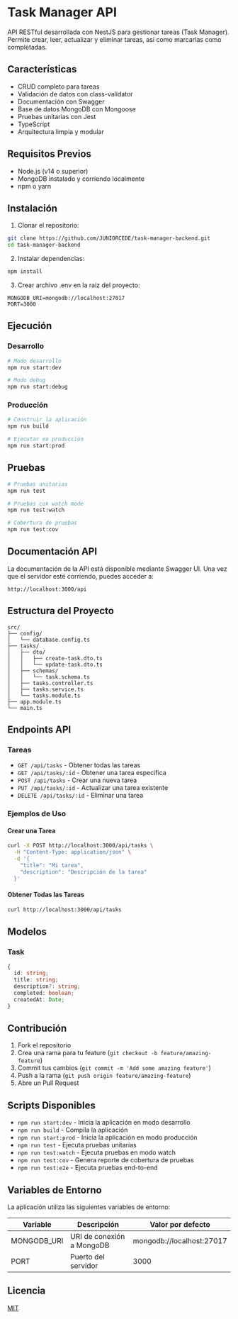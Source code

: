 # Task Manager API

API RESTful desarrollada con NestJS para gestionar tareas (Task Manager). Permite crear, leer, actualizar y eliminar tareas, así como marcarlas como completadas.

## Características

- CRUD completo para tareas
- Validación de datos con class-validator
- Documentación con Swagger
- Base de datos MongoDB con Mongoose
- Pruebas unitarias con Jest
- TypeScript
- Arquitectura limpia y modular

## Requisitos Previos

- Node.js (v14 o superior)
- MongoDB instalado y corriendo localmente
- npm o yarn

## Instalación

1. Clonar el repositorio:
```bash
git clone https://github.com/JUNIORCEDE/task-manager-backend.git
cd task-manager-backend
```

2. Instalar dependencias:
```bash
npm install
```

3. Crear archivo .env en la raíz del proyecto:
```env
MONGODB_URI=mongodb://localhost:27017
PORT=3000
```

## Ejecución

### Desarrollo
```bash
# Modo desarrollo
npm run start:dev

# Modo debug
npm run start:debug
```

### Producción
```bash
# Construir la aplicación
npm run build

# Ejecutar en producción
npm run start:prod
```

## Pruebas

```bash
# Pruebas unitarias
npm run test

# Pruebas con watch mode
npm run test:watch

# Cobertura de pruebas
npm run test:cov
```

## Documentación API

La documentación de la API está disponible mediante Swagger UI. Una vez que el servidor esté corriendo, puedes acceder a:

```
http://localhost:3000/api
```

## Estructura del Proyecto

```
src/
├── config/
│   └── database.config.ts
├── tasks/
│   ├── dto/
│   │   ├── create-task.dto.ts
│   │   └── update-task.dto.ts
│   ├── schemas/
│   │   └── task.schema.ts
│   ├── tasks.controller.ts
│   ├── tasks.service.ts
│   └── tasks.module.ts
├── app.module.ts
└── main.ts
```

## Endpoints API

### Tareas

- `GET /api/tasks` - Obtener todas las tareas
- `GET /api/tasks/:id` - Obtener una tarea específica
- `POST /api/tasks` - Crear una nueva tarea
- `PUT /api/tasks/:id` - Actualizar una tarea existente
- `DELETE /api/tasks/:id` - Eliminar una tarea

### Ejemplos de Uso

#### Crear una Tarea

```bash
curl -X POST http://localhost:3000/api/tasks \
  -H "Content-Type: application/json" \
  -d '{
    "title": "Mi tarea",
    "description": "Descripción de la tarea"
  }'
```

#### Obtener Todas las Tareas

```bash
curl http://localhost:3000/api/tasks
```

## Modelos

### Task

```typescript
{
  id: string;
  title: string;
  description?: string;
  completed: boolean;
  createdAt: Date;
}
```

## Contribución

1. Fork el repositorio
2. Crea una rama para tu feature (`git checkout -b feature/amazing-feature`)
3. Commit tus cambios (`git commit -m 'Add some amazing feature'`)
4. Push a la rama (`git push origin feature/amazing-feature`)
5. Abre un Pull Request

## Scripts Disponibles

- `npm run start:dev` - Inicia la aplicación en modo desarrollo
- `npm run build` - Compila la aplicación
- `npm run start:prod` - Inicia la aplicación en modo producción
- `npm run test` - Ejecuta pruebas unitarias
- `npm run test:watch` - Ejecuta pruebas en modo watch
- `npm run test:cov` - Genera reporte de cobertura de pruebas
- `npm run test:e2e` - Ejecuta pruebas end-to-end

## Variables de Entorno

La aplicación utiliza las siguientes variables de entorno:

| Variable     | Descripción                    | Valor por defecto             |
|-------------|--------------------------------|------------------------------|
| MONGODB_URI | URI de conexión a MongoDB      | mongodb://localhost:27017    |
| PORT        | Puerto del servidor            | 3000                        |

## Licencia

[MIT](https://choosealicense.com/licenses/mit/)
